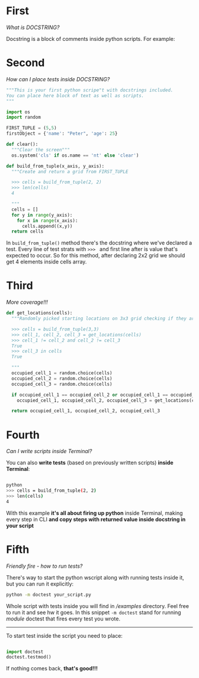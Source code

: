 # First
*What is DOCSTRING?*

Docstring is a block of comments inside python scripts. For example:

# Second
*How can I place tests inside DOCSTRING?*

```python
"""This is your first python scripe"t with docstrings included.
You can place here block of text as well as scripts.
"""

import os
import random

FIRST_TUPLE = (5,5)
firstObject = {'name': "Peter", 'age': 25}

def clear():
  """Clear the screen"""
  os.system('cls' if os.name == 'nt' else 'clear')

def build_from_tuple(x_axis, y_axis):
  """Create and return a grid from FIRST_TUPLE

  >>> cells = build_from_tuple(2, 2)
  >>> len(cells)
  4

  """
  cells = []
  for y in range(y_axis):
    for x in range(x_axis):
      cells.append((x,y))
  return cells
```

In ```build_from_tuple()``` method there's the docstring where we've declared a test.
Every line of test strats with ```>>> ``` and first line after is value that's expected to occur. So for this method, after declaring 2x2 grid we should get 4 elements inside cells array.

# Third
*More coverage!!!*

```python
def get_locations(cells):
  """Randomly picked starting locations on 3x3 grid checking if they are free

  >>> cells = build_from_tuple(3,3)
  >>> cell_1, cell_2, cell_3 = get_locations(cells)
  >>> cell_1 != cell_2 and cell_2 != cell_3
  True
  >>> cell_3 in cells
  True

  """
  occupied_cell_1 = random.choice(cells)
  occupied_cell_2 = random.choice(cells)
  occupied_cell_3 = random.choice(cells)

  if occupied_cell_1 == occupied_cell_2 or occupied_cell_1 == occupied_cell_3 or occupied_cell_2 == occupied_cell_3:
    occupied_cell_1, occupied_cell_2, occupied_cell_3 = get_locations(cells)

  return occupied_cell_1, occupied_cell_2, occupied_cell_3

```

# Fourth
*Can I write scripts inside Terminal?*

You can also **write tests** (based on previously written scripts) **inside Terminal**:
```bash

python
>>> cells = build_from_tuple(2, 2)
>>> len(cells)
4

```
With this example **it's all about firing up python** inside Terminal, making every step in CLI **and copy steps with returned value inside docstring in your script**

# Fifth
*Friendly fire - how to run tests?*

There's way to start the python wscript along with running tests inside it, but you can run it explicitly:

```bash
python -m doctest your_script.py
```

Whole script with tests inside you will find in */examples* directory. Feel free to run it and see hw it goes. In this snippet ```-m doctest``` stand for running *module* doctest that fires every test you wrote.

---

To start test inside the script you need to place:

```python

import doctest
doctest.testmod()

```

If nothing comes back, **that's good!!!**
